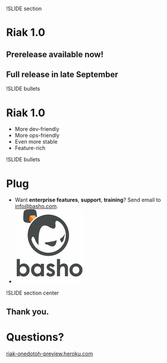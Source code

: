 !SLIDE section

# Riak 1.0

## Prerelease available now!
## Full release in late September


!SLIDE bullets

# Riak 1.0

* More dev-friendly
* More ops-friendly
* Even more stable
* Feature-rich

!SLIDE bullets

# Plug

* Want **enterprise features**, **support**, **training**? Send email to
[info@basho.com](mailto:info@basho.com).
* ![Basho](basho.gif)

!SLIDE section center

## Thank you.

# Questions?

[riak-onedotoh-preview.heroku.com](http://riak-onedotoh-preview.heroku.com/)
